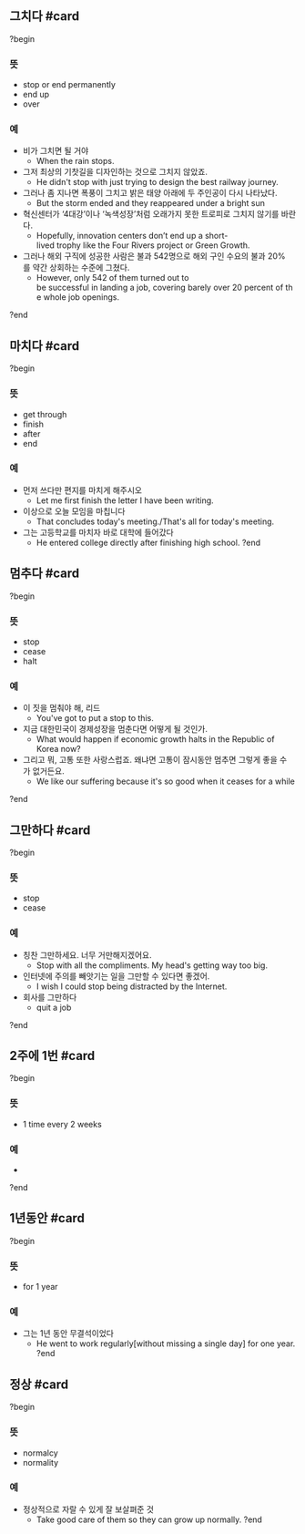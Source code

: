## 그치다 #card
?begin
### 뜻
- stop or end permanently
- end up
- over
### 예
- 비가 그치면 될 거야
	- When the rain stops.
- 그저 최상의 기찻길을 디자인하는 것으로 그치지 않았죠.
	- He didn't stop with just trying to design the best railway journey.
- 그러나 좀 지나면 폭풍이 그치고 밝은 태양 아래에 두 주인공이 다시 나타났다.
	- But the storm ended and they reappeared under a bright sun
- 혁신센터가 ‘4대강’이나 ‘녹색성장’처럼 오래가지 못한 트로피로 그치지 않기를 바란다.
	- Hopefully, innovation centers don’t end up a short-lived trophy like the Four Rivers project or Green Growth.
- 그러나 해외 구직에 성공한 사람은 불과 542명으로 해외 구인 수요의 불과 20%를 약간 상회하는 수준에 그쳤다.
	- However, only 542 of them turned out to be successful in landing a job, covering barely over 20 percent of the whole job openings.
<!--SR:!2025-07-07,1,232-->
?end


## 마치다 #card
?begin
### 뜻
- get through
- finish
- after
- end
### 예
- 먼저 쓰다만 편지를 마치게 해주시오
	- Let me first finish the letter I have been writing.
- 이상으로 오늘 모임을 마칩니다
	- That concludes today's meeting./That's all for today's meeting.
- 그는 고등학교를 마치자 바로 대학에 들어갔다
	- He entered college directly after finishing high school.
?end


## 멈추다 #card
?begin
### 뜻
- stop
- cease
- halt
### 예
- 이 짓을 멈춰야 해, 리드
	- You've got to put a stop to this.
- 지금 대한민국이 경제성장을 멈춘다면 어떻게 될 것인가.
	- What would happen if economic growth halts in the Republic of Korea now?
- 그리고 뭐, 고통 또한 사랑스럽죠. 왜냐면 고통이 잠시동안 멈추면 그렇게 좋을 수가 없거든요.
	- We like our suffering because it's so good when it ceases for a while
<!--SR:!2025-09-18,82,270-->
?end


## 그만하다 #card
?begin
### 뜻
- stop
- cease
### 예
- 칭찬 그만하세요. 너무 거만해지겠어요.
	- Stop with all the compliments. My head's getting way too big.
- 인터넷에 주의를 빼앗기는 일을 그만할 수 있다면 좋겠어.
	- I wish I could stop being distracted by the Internet.
- 회사를 그만하다
	- quit a job
<!--SR:!2025-07-18,19,252-->
?end


## 2주에 1번 #card
?begin
### 뜻
- 1 time every 2 weeks
### 예
-
<!--SR:!2025-09-03,57,252-->
?end

## 1년동안 #card
?begin
### 뜻
- for 1 year
### 예
- 그는 1년 동안 무결석이었다
	- He went to work regularly[without missing a single day] for one year.
?end

## 정상 #card
?begin
### 뜻
- normalcy
- normality
### 예
- 정상적으로 자랄 수 있게 잘 보살펴준 것
	- Take good care of them so they can grow up normally.
?end
